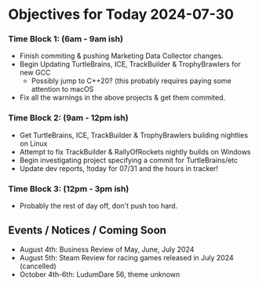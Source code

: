 # Objectives for Today 2024-07-30

### Time Block 1: (6am - 9am ish)
- Finish commiting & pushing Marketing Data Collector changes.
- Begin Updating TurtleBrains, ICE, TrackBuilder & TrophyBrawlers for new GCC
  - Possibly jump to C++20? (this probably requires paying some attention to macOS
- Fix all the warnings in the above projects & get them commited.
  
### Time Block 2: (9am - 12pm ish)
- Get TurtleBrains, ICE, TrackBuilder & TrophyBrawlers building nightlies on Linux
- Attempt to fix TrackBuilder & RallyOfRockets nightly builds on Windows
- Begin investigating project specifying a commit for TurtleBrains/etc
- Update dev reports, !today for 07/31 and the hours in tracker!

### Time Block 3: (12pm - 3pm ish)
- Probably the rest of day off, don't push too hard.

## Events / Notices / Coming Soon

- August 4th: Business Review of May, June, July 2024
- August 5th: Steam Review for racing games released in July 2024 (cancelled)
- October 4th-6th: LudumDare 56, theme unknown
